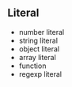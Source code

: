 ## Literal
* number literal
* string literal
* object literal
* array literal
* function
* regexp literal
